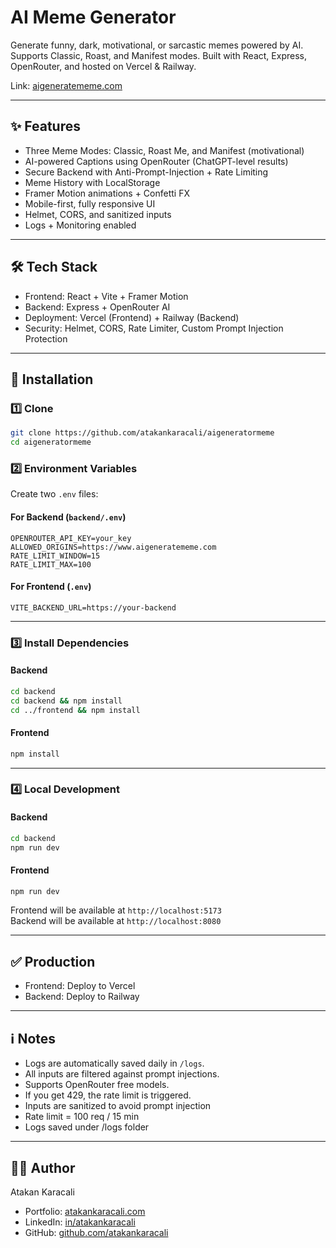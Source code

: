 # AI Meme Generator

Generate funny, dark, motivational, or sarcastic memes powered by AI. Supports Classic, Roast, and Manifest modes. Built with React, Express, OpenRouter, and hosted on Vercel & Railway.

Link: [aigeneratememe.com](https://www.aigeneratememe.com/)

---

## ✨ Features

- Three Meme Modes: Classic, Roast Me, and Manifest (motivational)
- AI-powered Captions using OpenRouter (ChatGPT-level results)
- Secure Backend with Anti-Prompt-Injection + Rate Limiting
- Meme History with LocalStorage
- Framer Motion animations + Confetti FX
- Mobile-first, fully responsive UI
- Helmet, CORS, and sanitized inputs
- Logs + Monitoring enabled

---

## 🛠️ Tech Stack

- Frontend: React + Vite + Framer Motion
- Backend: Express + OpenRouter AI
- Deployment: Vercel (Frontend) + Railway (Backend)
- Security: Helmet, CORS, Rate Limiter, Custom Prompt Injection Protection

---

## 🚀 Installation

### 1️⃣ Clone
```bash
git clone https://github.com/atakankaracali/aigeneratormeme
cd aigeneratormeme
```

### 2️⃣ Environment Variables

Create two `.env` files:

#### For Backend (`backend/.env`)
```
OPENROUTER_API_KEY=your_key
ALLOWED_ORIGINS=https://www.aigeneratememe.com
RATE_LIMIT_WINDOW=15
RATE_LIMIT_MAX=100
```

#### For Frontend (`.env`)
```
VITE_BACKEND_URL=https://your-backend
```

---

### 3️⃣ Install Dependencies

#### Backend
```bash
cd backend
cd backend && npm install
cd ../frontend && npm install
```

#### Frontend
```bash
npm install
```

---

### 4️⃣ Local Development

#### Backend
```bash
cd backend
npm run dev
```

#### Frontend
```bash
npm run dev
```

Frontend will be available at `http://localhost:5173`  
Backend will be available at `http://localhost:8080`

---

## ✅ Production

- Frontend: Deploy to Vercel
- Backend: Deploy to Railway

---

## ℹ️ Notes

- Logs are automatically saved daily in `/logs`.
- All inputs are filtered against prompt injections.
- Supports OpenRouter free models.
- If you get 429, the rate limit is triggered.
- Inputs are sanitized to avoid prompt injection
- Rate limit = 100 req / 15 min
- Logs saved under /logs folder

---

## 🧑‍💻 Author
Atakan Karacali

- Portfolio: [atakankaracali.com](https://atakankaracali.com/)
- LinkedIn: [in/atakankaracali](https://www.linkedin.com/in/atakankaracali)
- GitHub: [github.com/atakankaracali](https://github.com/atakankaracali)
